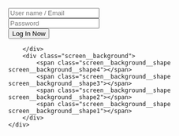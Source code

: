 <!DOCTYPE html>
<html lang="en" >
<head>
  <meta charset="UTF-8">
  <title>CodePen - A Pen by Mohithpoojary</title>
  <link rel='stylesheet' href='https://use.fontawesome.com/releases/v5.2.0/css/all.css'>
<link rel='stylesheet' href='https://use.fontawesome.com/releases/v5.2.0/css/fontawesome.css'>
<style>
	@import url('https://fonts.googleapis.com/css?family=Raleway:400,700');

* {
	box-sizing: border-box;
	margin: 0;
	padding: 0;	
	font-family: Raleway, sans-serif;
}

body {
	background: linear-gradient(90deg, #C7C5F4, #776BCC);		
}

.container {
	display: flex;
	align-items: center;
	justify-content: center;
	min-height: 100vh;
}

.screen {		
	background: linear-gradient(90deg, #5D54A4, #7C78B8);		
	position: relative;	
	height: 600px;
	width: 360px;	
	box-shadow: 0px 0px 24px #5C5696;
}

.screen__content {
	z-index: 1;
	position: relative;	
	height: 100%;
}

.screen__background {		
	position: absolute;
	top: 0;
	left: 0;
	right: 0;
	bottom: 0;
	z-index: 0;
	-webkit-clip-path: inset(0 0 0 0);
	clip-path: inset(0 0 0 0);	
}

.screen__background__shape {
	transform: rotate(45deg);
	position: absolute;
}

.screen__background__shape1 {
	height: 520px;
	width: 520px;
	background: #FFF;	
	top: -50px;
	right: 120px;	
	border-radius: 0 72px 0 0;
}

.screen__background__shape2 {
	height: 220px;
	width: 220px;
	background: #6C63AC;	
	top: -172px;
	right: 0;	
	border-radius: 32px;
}

.screen__background__shape3 {
	height: 540px;
	width: 190px;
	background: linear-gradient(270deg, #5D54A4, #6A679E);
	top: -24px;
	right: 0;	
	border-radius: 32px;
}

.screen__background__shape4 {
	height: 400px;
	width: 200px;
	background: #7E7BB9;	
	top: 420px;
	right: 50px;	
	border-radius: 60px;
}

.login {
	width: 320px;
	padding: 30px;
	padding-top: 156px;
}

.login__field {
	padding: 20px 0px;	
	position: relative;	
}

.login__icon {
	position: absolute;
	top: 30px;
	color: #7875B5;
}

.login__input {
	border: none;
	border-bottom: 2px solid #D1D1D4;
	background: none;
	padding: 10px;
	padding-left: 24px;
	font-weight: 700;
	width: 75%;
	transition: .2s;
}

.login__input:active,
.login__input:focus,
.login__input:hover {
	outline: none;
	border-bottom-color: #6A679E;
}

.login__submit {
	background: #fff;
	font-size: 14px;
	margin-top: 30px;
	padding: 16px 20px;
	border-radius: 26px;
	border: 1px solid #D4D3E8;
	text-transform: uppercase;
	font-weight: 700;
	display: flex;
	align-items: center;
	width: 100%;
	color: #4C489D;
	box-shadow: 0px 2px 2px #5C5696;
	cursor: pointer;
	transition: .2s;
}

.login__submit:active,
.login__submit:focus,
.login__submit:hover {
	border-color: #6A679E;
	outline: none;
}

.button__icon {
	font-size: 24px;
	margin-left: auto;
	color: #7875B5;
}

.social-login {	
	position: absolute;
	height: 140px;
	width: 160px;
	text-align: center;
	bottom: 0px;
	right: 0px;
	color: #fff;
}

.social-icons {
	display: flex;
	align-items: center;
	justify-content: center;
}

.social-login__icon {
	padding: 20px 10px;
	color: #fff;
	text-decoration: none;	
	text-shadow: 0px 0px 8px #7875B5;
}

.social-login__icon:hover {
	transform: scale(1.5);	
}
</style>

</head>
<body>
<!-- partial:index.partial.html -->
<div class="container">
	<div class="screen">
		<div class="screen__content">
			<form class="login">
				<div class="login__field">
					<i class="login__icon fas fa-user"></i>
					<input type="text" class="login__input" placeholder="User name / Email" id="username">
				</div>
				<div class="login__field">
					<i class="login__icon fas fa-lock"></i>
					<input type="password" class="login__input" placeholder="Password" id="password">
				</div>
				<button class="button login__submit" onclick="getInfo()">
					<span class="button__text">Log In Now</span>
					<i class="button__icon fas fa-chevron-right"></i>
				</button>				
			</form>
			
		</div>
		<div class="screen__background">
			<span class="screen__background__shape screen__background__shape4"></span>
			<span class="screen__background__shape screen__background__shape3"></span>		
			<span class="screen__background__shape screen__background__shape2"></span>
			<span class="screen__background__shape screen__background__shape1"></span>
		</div>		
	</div>
</div>
<!-- partial -->
<script>
	//يجب ان يكون اليوزر والباس بنفس الترتيب , وبين كل مستخدم واخر فاصلة
	function getInfo(){
  //ضع اسماء المستخدم هنا
  var usernames = [
	'محمود',
	'محمود',
	'محمود'
  ];
  //ضع الباس هنا
  var passwords = [
	'محمود',
	'محمود',
	'محمود'
  ];
  
  var username = document.getElementById("username").value;
  
  var password = document.getElementById("password").value;
  
  
  
  for (var i = 0; i < usernames.length; i++) {
	if (username == usernames[i] && password == passwords[i]){
	  alert("اهلا بك");//هنا رسالة الترحيب اذا اردت او احذفها
	  window.location = "action://nextpg";//هنا رابط الصفحة التالية حتى يتم الانتقال لها
	 break;
	}
  }
  }
  </script>
</body>
</html>
